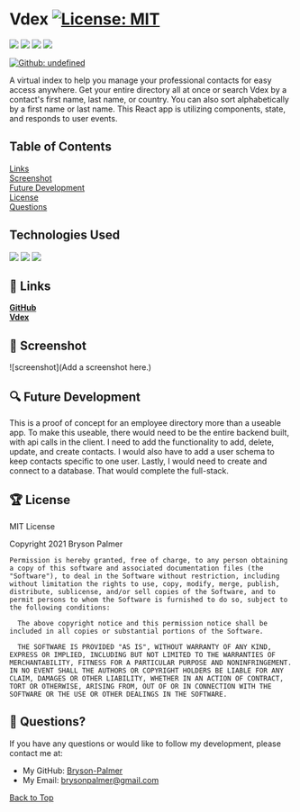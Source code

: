 ## <a id='back-to-top' > </a>
  # Vdex   [![License: MIT](https://img.shields.io/badge/License-MIT-yellow.svg)](https://opensource.org/licenses/MIT)

  <p>
    <img src="https://img.shields.io/github/languages/top/Bryson-Palmer/vdex"  />
    <img src="https://img.shields.io/github/repo-size/Bryson-Palmer/vdex" />
    <img src="https://img.shields.io/github/issues/Bryson-Palmer/vdex" />
    <img src="https://img.shields.io/github/last-commit/Bryson-Palmer/vdex" >
</p>
<p>
    <a href="https://github.com/Bryson-Palmer">
        <img alt="Github: undefined" src="https://img.shields.io/github/followers/undefined ?style=social" target="_blank" />
    </a>
</p>

  A virtual index to help you manage your professional contacts for easy access anywhere. Get your entire directory all at once or search Vdex by a contact's first name, last name, or country. You can also sort alphabetically by a first name or last name. This React app is utilizing components, state, and responds to user events.

  

  ## Table of Contents
  [Links](#links) </br>
  [Screenshot](#screenshot) </br>
  [Future Development](#future-development) </br>
  [License](#license) </br>
  [Questions](#questions) </br>
  
  ## Technologies Used

<p>
  <img src="https://img.shields.io/badge/Javascript-yellow" />
  <img src="https://img.shields.io/badge/Boostrap-informational" />
  <img src="https://img.shields.io/badge/-React-greenBright" >
</p>

  ## 🔗 <a id='links'></a> Links
  [**GitHub**](https://github.com/Bryson-Palmer/vdex) </br>
  [**Vdex**](https://v-dex.herokuapp.com/) </br>
  
  ## 📸 <a id='screenshot'></a> Screenshot
  ![screenshot](Add a screenshot here.) </br>

  ## 🔍 <a id='future-development'></a> Future Development
  This is a proof of concept for an employee directory more than a useable app. To make this useable, there would need to be the entire backend built, with api calls in the client. I need to add the functionality to add, delete, update, and create contacts. I would also have to add a user schema to keep contacts specific to one user. Lastly, I would need to create and connect to a database. That would complete the full-stack.  

  ## 🏆 <a id='license'></a> License
  MIT License

  Copyright 2021   Bryson Palmer

  ```
  Permission is hereby granted, free of charge, to any person obtaining a copy of this software and associated documentation files (the "Software"), to deal in the Software without restriction, including without limitation the rights to use, copy, modify, merge, publish, distribute, sublicense, and/or sell copies of the Software, and to permit persons to whom the Software is furnished to do so, subject to the following conditions:
    
    The above copyright notice and this permission notice shall be included in all copies or substantial portions of the Software.
    
    THE SOFTWARE IS PROVIDED "AS IS", WITHOUT WARRANTY OF ANY KIND, EXPRESS OR IMPLIED, INCLUDING BUT NOT LIMITED TO THE WARRANTIES OF MERCHANTABILITY, FITNESS FOR A PARTICULAR PURPOSE AND NONINFRINGEMENT. IN NO EVENT SHALL THE AUTHORS OR COPYRIGHT HOLDERS BE LIABLE FOR ANY CLAIM, DAMAGES OR OTHER LIABILITY, WHETHER IN AN ACTION OF CONTRACT, TORT OR OTHERWISE, ARISING FROM, OUT OF OR IN CONNECTION WITH THE SOFTWARE OR THE USE OR OTHER DEALINGS IN THE SOFTWARE.
  ```


  ## 📡 <a id='questions'></a> Questions?
  If you have any questions or would like to follow my development, please contact me at: </br>
  * My GitHub: [Bryson-Palmer](https://github.com/Bryson-Palmer) </br>
  * My Email: [brysonpalmer@gmail.com](mailto:brysonpalmer@gmail.com) </br>

  [Back to Top](#back-to-top)
